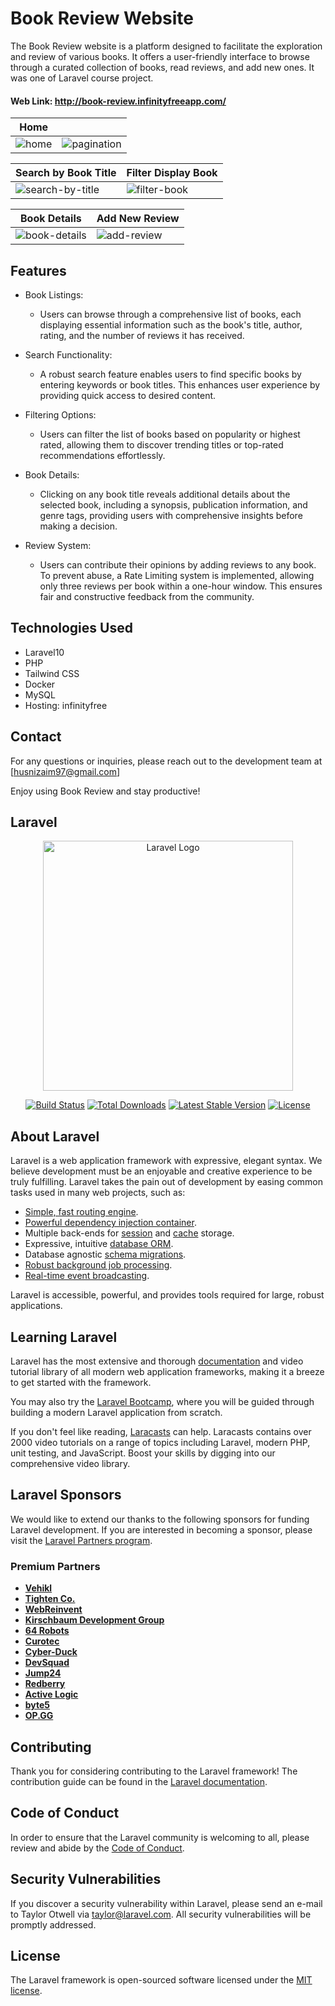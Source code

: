 # Book Review Website  
  
The Book Review website is a platform designed to facilitate the exploration and review of various books. It offers a user-friendly interface to browse through a curated collection of books, read reviews, and add new ones. It was one of Laravel course project.

#### Web Link: http://book-review.infinityfreeapp.com/

|  Home                             |                               |
|-----------------------------------------|-----------------------------------------|
| ![home](https://github.com/zaimabdullah/book-review/assets/36534973/cbc0fc7e-56f6-4dd0-8b71-c226f56eef80) | ![pagination](https://github.com/zaimabdullah/book-review/assets/36534973/e3c024ec-c00c-4344-821e-a7debd059863) |


|  Search by Book Title                              |  Filter Display Book                            |
|-----------------------------------------|-----------------------------------------|
| ![search-by-title](https://github.com/zaimabdullah/book-review/assets/36534973/26e25c1e-3b21-4904-a3c4-9801177ff88b) | ![filter-book](https://github.com/zaimabdullah/book-review/assets/36534973/5c433983-5a0d-4d37-8f19-e5323abb562c) |

|  Book Details                              |  Add New Review                            |
|-----------------------------------------|-----------------------------------------|
| ![book-details](https://github.com/zaimabdullah/book-review/assets/36534973/9f9e6c05-6f8a-4f1b-bac1-c5620da9e6cf) | ![add-review](https://github.com/zaimabdullah/book-review/assets/36534973/042e64dd-c39e-41a1-a753-a48612d17215) |

## Features

- Book Listings:

  -  Users can browse through a comprehensive list of books, each displaying essential information such as the book's title, author, rating, and the number of reviews it has received.

- Search Functionality:

  - A robust search feature enables users to find specific books by entering keywords or book titles. This enhances user experience by providing quick access to desired content.

- Filtering Options:

  - Users can filter the list of books based on popularity or highest rated, allowing them to discover trending titles or top-rated recommendations effortlessly.

- Book Details:

  - Clicking on any book title reveals additional details about the selected book, including a synopsis, publication information, and genre tags, providing users with comprehensive insights before making a decision.

- Review System:

  - Users can contribute their opinions by adding reviews to any book. To prevent abuse, a Rate Limiting system is implemented, allowing only three reviews per book within a one-hour window. This ensures fair and constructive feedback from the community.

## Technologies Used

- Laravel10
- PHP
- Tailwind CSS
- Docker
- MySQL
- Hosting: infinityfree     

## Contact

For any questions or inquiries, please reach out to the development team at [husnizaim97@gmail.com]

Enjoy using Book Review and stay productive!

## Laravel

<p align="center"><a href="https://laravel.com" target="_blank"><img src="https://raw.githubusercontent.com/laravel/art/master/logo-lockup/5%20SVG/2%20CMYK/1%20Full%20Color/laravel-logolockup-cmyk-red.svg" width="400" alt="Laravel Logo"></a></p>

<p align="center">
<a href="https://github.com/laravel/framework/actions"><img src="https://github.com/laravel/framework/workflows/tests/badge.svg" alt="Build Status"></a>
<a href="https://packagist.org/packages/laravel/framework"><img src="https://img.shields.io/packagist/dt/laravel/framework" alt="Total Downloads"></a>
<a href="https://packagist.org/packages/laravel/framework"><img src="https://img.shields.io/packagist/v/laravel/framework" alt="Latest Stable Version"></a>
<a href="https://packagist.org/packages/laravel/framework"><img src="https://img.shields.io/packagist/l/laravel/framework" alt="License"></a>
</p>

## About Laravel

Laravel is a web application framework with expressive, elegant syntax. We believe development must be an enjoyable and creative experience to be truly fulfilling. Laravel takes the pain out of development by easing common tasks used in many web projects, such as:

- [Simple, fast routing engine](https://laravel.com/docs/routing).
- [Powerful dependency injection container](https://laravel.com/docs/container).
- Multiple back-ends for [session](https://laravel.com/docs/session) and [cache](https://laravel.com/docs/cache) storage.
- Expressive, intuitive [database ORM](https://laravel.com/docs/eloquent).
- Database agnostic [schema migrations](https://laravel.com/docs/migrations).
- [Robust background job processing](https://laravel.com/docs/queues).
- [Real-time event broadcasting](https://laravel.com/docs/broadcasting).

Laravel is accessible, powerful, and provides tools required for large, robust applications.

## Learning Laravel

Laravel has the most extensive and thorough [documentation](https://laravel.com/docs) and video tutorial library of all modern web application frameworks, making it a breeze to get started with the framework.

You may also try the [Laravel Bootcamp](https://bootcamp.laravel.com), where you will be guided through building a modern Laravel application from scratch.

If you don't feel like reading, [Laracasts](https://laracasts.com) can help. Laracasts contains over 2000 video tutorials on a range of topics including Laravel, modern PHP, unit testing, and JavaScript. Boost your skills by digging into our comprehensive video library.

## Laravel Sponsors

We would like to extend our thanks to the following sponsors for funding Laravel development. If you are interested in becoming a sponsor, please visit the [Laravel Partners program](https://partners.laravel.com).

### Premium Partners

- **[Vehikl](https://vehikl.com/)**
- **[Tighten Co.](https://tighten.co)**
- **[WebReinvent](https://webreinvent.com/)**
- **[Kirschbaum Development Group](https://kirschbaumdevelopment.com)**
- **[64 Robots](https://64robots.com)**
- **[Curotec](https://www.curotec.com/services/technologies/laravel/)**
- **[Cyber-Duck](https://cyber-duck.co.uk)**
- **[DevSquad](https://devsquad.com/hire-laravel-developers)**
- **[Jump24](https://jump24.co.uk)**
- **[Redberry](https://redberry.international/laravel/)**
- **[Active Logic](https://activelogic.com)**
- **[byte5](https://byte5.de)**
- **[OP.GG](https://op.gg)**

## Contributing

Thank you for considering contributing to the Laravel framework! The contribution guide can be found in the [Laravel documentation](https://laravel.com/docs/contributions).

## Code of Conduct

In order to ensure that the Laravel community is welcoming to all, please review and abide by the [Code of Conduct](https://laravel.com/docs/contributions#code-of-conduct).

## Security Vulnerabilities

If you discover a security vulnerability within Laravel, please send an e-mail to Taylor Otwell via [taylor@laravel.com](mailto:taylor@laravel.com). All security vulnerabilities will be promptly addressed.

## License

The Laravel framework is open-sourced software licensed under the [MIT license](https://opensource.org/licenses/MIT).
